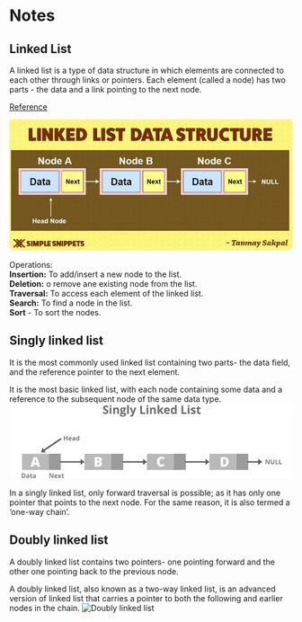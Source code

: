 # Notes

## Linked List
A linked list is a type of data structure in which elements are connected to each other through links or pointers. Each element (called a node) has two parts - the data and a link pointing to the next node.

[Reference](https://www.masaischool.com/blog/linked-list/)

![LinkedList Data Structure](linkedList.png)

Operations:<br>
**Insertion:** To add/insert a new node to the list.<br>
**Deletion:** o remove ane existing node from the list.<br>
**Traversal:** To access each element of the linked list.<br>
**Search:** To find a node in the list.<br>
**Sort** - To sort the nodes.

## Singly linked list
It is the most commonly used linked list containing two parts- the data field, and the reference pointer to the next element.

It is the most basic linked list, with each node containing some data and a reference to the subsequent node of the same data type.
![Singly linked list](singlyLinkedList.png)

In a singly linked list, only forward traversal is possible; as it has only one pointer that points to the next node. For the same reason, it is also termed a ‘one-way chain’.


## Doubly linked list
A doubly linked list contains two pointers- one pointing forward and the other one pointing back to the previous node.

A doubly linked list, also known as a two-way linked list, is an advanced version of linked list that carries a pointer to both the following and earlier nodes in the chain.
![Doubly linked list](doublyLinkedList.png)